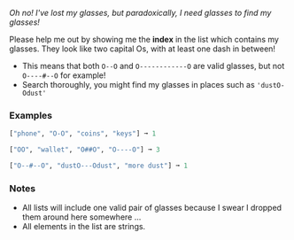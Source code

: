 *Oh no! I've lost my glasses, but paradoxically, I need glasses to find my glasses!*

Please help me out by showing me the **index** in the list which contains my glasses. They look like two capital Os, with at least one dash in between!

- This means that both `O--O` and `O------------O` are valid glasses, but not `O----#--O` for example!
- Search thoroughly, you might find my glasses in places such as `'dustO-Odust'`

### Examples
```python
["phone", "O-O", "coins", "keys"] ➞ 1

["OO", "wallet", "O##O", "O----O"] ➞ 3

["O--#--O", "dustO---Odust", "more dust"] ➞ 1
```

### Notes
- All lists will include one valid pair of glasses because I swear I dropped them around here somewhere ...
- All elements in the list are strings.
